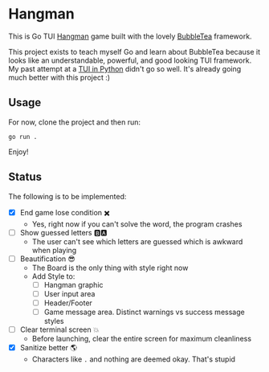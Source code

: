 # Hangman
This is Go TUI [Hangman](https://www.wikihow.com/Play-Hangman) game built with the lovely [BubbleTea](https://github.com/charmbracelet/bubbletea) framework.

This project exists to teach myself Go and learn about BubbleTea because it looks like an understandable, powerful, and good looking TUI framework. My past attempt at a [TUI in Python](https://github.com/braheezy/pyrdle) didn't go so well. It's already going much better with this project :)

## Usage
For now, clone the project and then run:
```console
go run .
```

Enjoy!

## Status
The following is to be implemented:
- [x] End game lose condition :heavy_multiplication_x:
    - Yes, right now if you can't solve the word, the program crashes
- [ ] Show guessed letters :b::a:
    - The user can't see which letters are guessed which is awkward when playing
- [ ] Beautification :sunglasses:
    - The Board is the only thing with style right now
    - Add Style to:
        - [ ] Hangman graphic
        - [ ] User input area
        - [ ] Header/Footer
        - [ ] Game message area. Distinct warnings vs success message styles
- [ ] Clear terminal screen :boom:
    - Before launching, clear the entire screen for maximum cleanliness
- [x] Sanitize better :earth_americas:
    - Characters like `.` and nothing are deemed okay. That's stupid